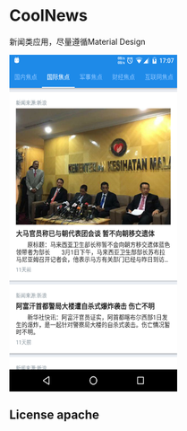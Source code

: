 # CoolNews

新闻类应用，尽量遵循Material Design
<p>
 <img src="https://github.com/lilincpp/CoolNews/blob/master/img/2.png" width = "300" height = "600" alt="2" align=center />
 
 ## License apache
